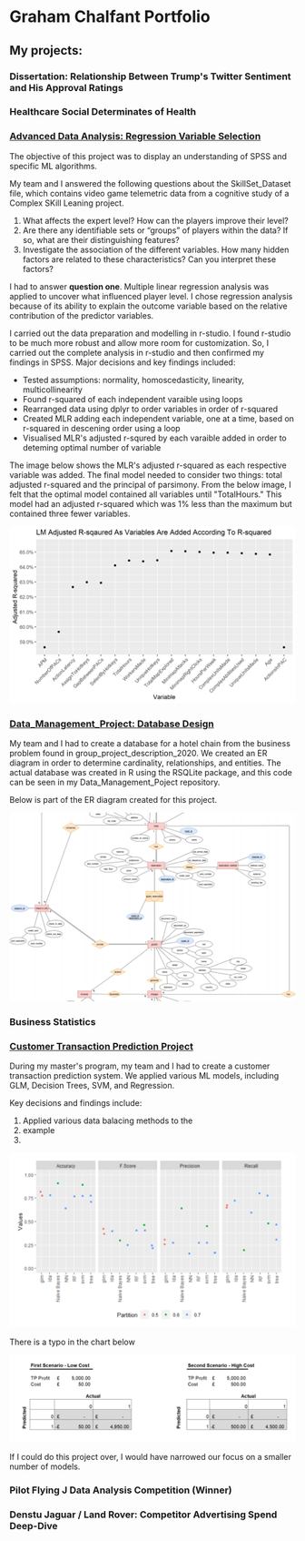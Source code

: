 # Graham Chalfant Portfolio
## My projects:

### Dissertation: Relationship Between Trump's Twitter Sentiment and His Approval Ratings


### Healthcare Social Determinates of Health 


### [Advanced Data Analysis: Regression Variable Selection ](https://github.com/GrahamChalfant/Advanced_Data_Analysis_Project)

The objective of this project was to display an understanding of SPSS and specific ML algorithms. 

My team and I answered the following questions about the SkillSet_Dataset file, which contains video game telemetric data from a cognitive study of a Complex SKill Leaning project.

1. What affects the expert level? How can the players improve their level? 
2. Are there any identifiable sets or “groups” of players within the data? If so, what are their distinguishing features? 
3. Investigate the association of the different variables. How many hidden factors are related to these characteristics? Can you interpret these factors?

I had to answer **question one**. Multiple linear regression analysis was applied to uncover what influenced player level. I chose regression analysis because of its ability to explain the outcome variable based on the relative contribution of the predictor variables.

I carried out the data preparation and modelling in r-studio. I found r-studio to be much more robust and allow more room for customization. So, I carried out the complete analysis in r-studio and then confirmed my findings in SPSS. Major decisions and key findings included: 

- Tested assumptions: normality, homoscedasticity, linearity, multicollinearity
- Found r-squared of each independent varaible using loops
- Rearranged data using dplyr to order variables in order of r-squared
- Created MLR adding each independent variable, one at a time, based on r-squared in descening order using a loop
- Visualised MLR's adjusted r-squred by each varaible added in order to deteming optimal number of variable 

The image below shows the MLR's adjusted r-squared as each respective variable was added. The final model needed to consider two things: total adjusted r-squared and the principal of parsimony. From the below image, I felt that the optimal model contained all variables until "TotalHours." This model had an adjusted r-squared which was 1% less than the maximum but contained three fewer variables. 

<img src="https://github.com/GrahamChalfant/Graham_Portfolio/blob/main/images/multiple_lm_rsquared.png" width="800" >



### [Data_Management_Project: Database Design](https://github.com/GrahamChalfant/Data_Management_Project)

My team and I had to create a database for a hotel chain from the business problem found in group_project_description_2020. We created an ER diagram in order to determine cardinality, relationships, and entities. The actual database was created in R using the RSQLite package, and this code can be seen in my Data_Management_Poject repository.

Below is part of the ER diagram created for this project. 

![](/images/ER_Diagram_Part.png)

### Business Statistics 

 
### [Customer Transaction Prediction Project](https://github.com/GrahamChalfant/Customer_Transaction_Prediction_Project)

During my master's program, my team and I had to create a customer transaction prediction system. We applied various ML models, including GLM, Decision Trees, SVM, and Regression.

Key decisions and findings include:
1. Applied various data balacing methods to the
2. example
3. 

![](/images/AIP_Model_Comparison.png)

There is a typo in the chart below

![](/images/AIP_Confusion_Matrix_Costs.png)

If I could do this project over, I would have narrowed our focus on a smaller number of models.



### Pilot Flying J Data Analysis Competition (Winner) 


### Denstu Jaguar / Land Rover: Competitor Advertising Spend Deep-Dive 


